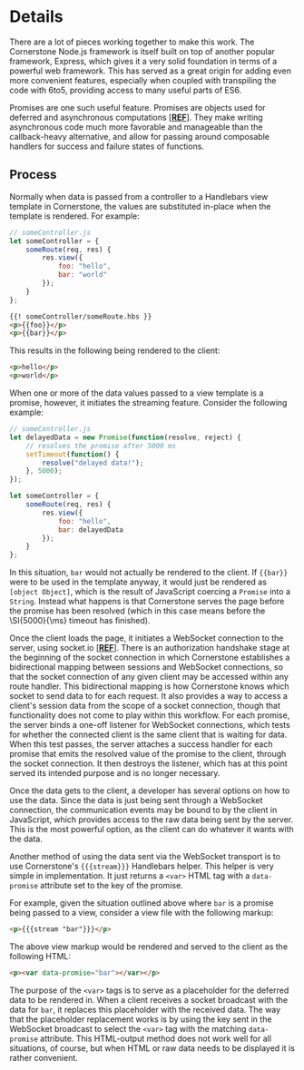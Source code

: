 # Details

There are a lot of pieces working together to make this work.
The Cornerstone Node.js framework is itself built on top of another popular framework, Express, which gives it a very solid foundation in terms of a powerful web framework.
This has served as a great origin for adding even more convenient features, especially when coupled with transpiling the code with 6to5, providing access to many useful parts of ES6.

Promises are one such useful feature.
Promises are objects used for deferred and asynchronous computations [[__REF__](https://developer.mozilla.org/en-US/docs/Web/JavaScript/Reference/Global_Objects/Promise)].
They make writing asynchronous code much more favorable and manageable than the callback-heavy alternative, and allow for passing around composable handlers for success and failure states of functions.


## Process

Normally when data is passed from a controller to a Handlebars view template in Cornerstone, the values are substituted in-place when the template is rendered.
For example:

```javascript
// someController.js
let someController = {
	someRoute(req, res) {
		res.view({
			foo: "hello",
			bar: "world"
		});
	}
};
```

```html
{{! someController/someRoute.hbs }}
<p>{{foo}}</p>
<p>{{bar}}</p>
```

This results in the following being rendered to the client:

```html
<p>hello</p>
<p>world</p>
```

When one or more of the data values passed to a view template is a promise, however, it initiates the streaming feature.
Consider the following example:

```javascript
// someController.js
let delayedData = new Promise(function(resolve, reject) {
	// resolves the promise after 5000 ms
	setTimeout(function() {
		resolve("delayed data!");
	}, 5000);
});

let someController = {
	someRoute(req, res) {
		res.view({
			foo: "hello",
			bar: delayedData
		});
	}
};
```

In this situation, `bar` would not actually be rendered to the client.
If `{{bar}}` were to be used in the template anyway, it would just be rendered as `[object Object]`, which is the result of JavaScript coercing a `Promise` into a `String`.
Instead what happens is that Cornerstone serves the page before the promise has been resolved (which in this case means before the \SI{5000}{\ms} timeout has finished).

Once the client loads the page, it initiates a WebSocket connection to the server, using socket.io [[__REF__]](http://socket.io/).
There is an authorization handshake stage at the beginning of the socket connection in which Cornerstone establishes a bidirectional mapping between sessions and WebSocket connections, so that the socket connection of any given client may be accessed within any route handler.
This bidirectional mapping is how Cornerstone knows which socket to send data to for each request.
It also provides a way to access a client's session data from the scope of a socket connection, though that functionality does not come to play within this workflow.
For each promise, the server binds a one-off listener for WebSocket connections, which tests for whether the connected client is the same client that is waiting for data.
When this test passes, the server attaches a success handler for each promise that emits the resolved value of the promise to the client, through the socket connection.
It then destroys the listener, which has at this point served its intended purpose and is no longer necessary.

Once the data gets to the client, a developer has several options on how to use the data.
Since the data is just being sent through a WebSocket connection, the communication events may be bound to by the client in JavaScript, which provides access to the raw data being sent by the server.
This is the most powerful option, as the client can do whatever it wants with the data.

Another method of using the data sent via the WebSocket transport is to use Cornerstone's `{{{stream}}}` Handlebars helper.
This helper is very simple in implementation.
It just returns a `<var>` HTML tag with a `data-promise` attribute set to the key of the promise.

For example, given the situation outlined above where `bar` is a promise being passed to a view, consider a view file with the following markup:

```html
<p>{{{stream "bar"}}}</p>
```

The above view markup would be rendered and served to the client as the following HTML:

```html
<p><var data-promise="bar"></var></p>
```

The purpose of the `<var>` tags is to serve as a placeholder for the deferred data to be rendered in.
When a client receives a socket broadcast with the data for `bar`, it replaces this placeholder with the received data.
The way that the placeholder replacement works is by using the key sent in the WebSocket broadcast to select the `<var>` tag with the matching `data-promise` attribute.
This HTML-output method does not work well for all situations, of course, but when HTML or raw data needs to be displayed it is rather convenient.
